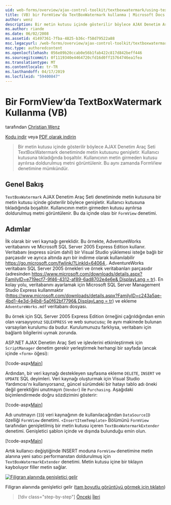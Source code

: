 ```yaml
---
uid: web-forms/overview/ajax-control-toolkit/textboxwatermark/using-textboxwatermark-in-a-formview-vb
title: (VB) bir FormView'da TextBoxWatermark kullanma | Microsoft Docs
author: wenz
description: Bir metin kutusu içinde gösterilir böylece AJAX Denetim Araç Seti TextBoxWatermark denetiminde metin kutusunu genişletir. Bir kullanıcı kutusuna tıkladığında, ben...
ms.author: riande
ms.date: 06/02/2008
ms.assetid: 41497361-7fba-4825-b36c-f58d79522a88
msc.legacyurl: /web-forms/overview/ajax-control-toolkit/textboxwatermark/using-textboxwatermark-in-a-formview-vb
msc.type: authoredcontent
ms.openlocfilehash: 056e89b20ccab0e56b1fab422c817d842beff446
ms.sourcegitcommit: 0f1119340e4464720cfd16d0ff15764746ea1fea
ms.translationtype: MT
ms.contentlocale: tr-TR
ms.lasthandoff: 04/17/2019
ms.locfileid: "59400847"
---
```

# <a name="using-textboxwatermark-in-a-formview-vb"></a>Bir FormView’da TextBoxWatermark Kullanma (VB)

tarafından [Christian Wenz](https://github.com/wenz)

[Kodu indir](http://download.microsoft.com/download/9/3/f/93f8daea-bebd-4821-833b-95205389c7d0/TextBoxWatermark1.vb.zip) veya [PDF olarak indirin](http://download.microsoft.com/download/b/6/a/b6ae89ee-df69-4c87-9bfb-ad1eb2b23373/textboxwatermark1VB.pdf)

> Bir metin kutusu içinde gösterilir böylece AJAX Denetim Araç Seti TextBoxWatermark denetiminde metin kutusunu genişletir. Kullanıcı kutusuna tıkladığında boşaltılır. Kullanıcının metin girmeden kutusu ayrılırsa doldurulmuş metni görüntülenir. Bu aynı zamanda FormView denetimine mümkündür.


## <a name="overview"></a>Genel Bakış

`TextBoxWatermark` AJAX Denetim Araç Seti denetiminde metin kutusuna bir metin kutusu içinde gösterilir böylece genişletir. Kullanıcı kutusuna tıkladığında boşaltılır. Kullanıcının metin girmeden kutusu ayrılırsa doldurulmuş metni görüntülenir. Bu da içinde olası bir `FormView` denetimi.

## <a name="steps"></a>Adımlar

İlk olarak bir veri kaynağı gereklidir. Bu örnekte, AdventureWorks veritabanını ve Microsoft SQL Server 2005 Express Edition kullanır. Veritabanı (express sürüm dahil) bir Visual Studio yüklemesi isteğe bağlı bir parçasıdır ve ayrıca altında ayrı bir indirme olarak kullanılabilir [ https://go.microsoft.com/fwlink/?LinkId=64064 ](https://go.microsoft.com/fwlink/?LinkId=64064). AdventureWorks veritabanı SQL Server 2005 örnekleri ve örnek veritabanları parçasıdır (adresinden [ https://www.microsoft.com/downloads/details.aspx?FamilyID=e719ecf7-9f46-4312-af89-6ad8702e4e6e&amp; DisplayLang = tr](https://www.microsoft.com/downloads/details.aspx?FamilyID=e719ecf7-9f46-4312-af89-6ad8702e4e6e&amp;DisplayLang=en)). En kolay yolu, veritabanını ayarlamak için Microsoft SQL Server Management Studio Express kullanmaktır ([https://www.microsoft.com/downloads/details.aspx?FamilyID=c243a5ae-4bd1-4e3d-94b8-5a0f62bf7796&amp; DisplayLang = tr](https://www.microsoft.com/downloads/details.aspx?FamilyID=c243a5ae-4bd1-4e3d-94b8-5a0f62bf7796&amp;DisplayLang=en)) ve ekleme `AdventureWorks.mdf` veritabanı dosyası.

Bu örnek için SQL Server 2005 Express Edition örneğini çağrıldığından emin olan varsayıyoruz `SQLEXPRESS` ve web sunucusu; ile aynı makinede bulunan varsayılan kurulumu da budur. Kurulumunuzu farklıysa, veritabanı için bağlantı bilgilerini uymak zorunda.

ASP.NET AJAX Denetim Araç Seti ve işlevlerini etkinleştirmek için `ScriptManager` denetim gerekir yerleştirmek herhangi bir sayfada (ancak içinde `<form>` öğesi):

[!code-aspx[Main](using-textboxwatermark-in-a-formview-vb/samples/sample1.aspx)]

Ardından, bir veri kaynağı destekleyen sayfasına ekleme `DELETE`, `INSERT` ve `UPDATE` SQL deyimleri. Veri kaynağı oluşturmak için Visual Studio Yardımcısı'nı kullanıyorsanız, güncel sürümdeki bir hatayı tablo adı öneki değil gerektiğini unutmayın (`Vendor`) ile `Purchasing`. Aşağıdaki biçimlendirmede doğru sözdizimini gösterir:

[!code-aspx[Main](using-textboxwatermark-in-a-formview-vb/samples/sample2.aspx)]

Adı unutmayın (`ID`) veri kaynağının de kullanılacağından `DataSourceID` özelliği `FormView` denetimi. `<InsertItemTemplate>` Bölümünü `FormView` tarafından genişletilmiş bir metin kutusu içeren `TextBoxWatermarkExtender` denetimi. Genişletici şablon içinde ve dışında bulunduğu emin olun.

[!code-aspx[Main](using-textboxwatermark-in-a-formview-vb/samples/sample3.aspx)]

Artık kullanıcı değiştiğinde INSERT moduna `FormView` denetimine metin alanına yeni satıcı performanstan doldurulmuş için `TextBoxWatermarkExtender` denetimi. Metin kutusu içine bir tıklayın kayboluyor filler metin sağlar.


[![Filigran alanında genişletici gelir](using-textboxwatermark-in-a-formview-vb/_static/image2.png)](using-textboxwatermark-in-a-formview-vb/_static/image1.png)

Filigran alanında genişletici gelir ([tam boyutlu görüntüyü görmek için tıklatın](using-textboxwatermark-in-a-formview-vb/_static/image3.png))

> [!div class="step-by-step"]
> [Önceki](using-textboxwatermark-with-validation-controls-cs.md)
> [İleri](using-textboxwatermark-with-validation-controls-vb.md)
